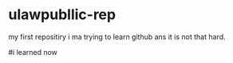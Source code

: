 # ulawpubllic-rep
my first repositiry
i ma trying to learn github ans it is not that hard.

 #i learned now

